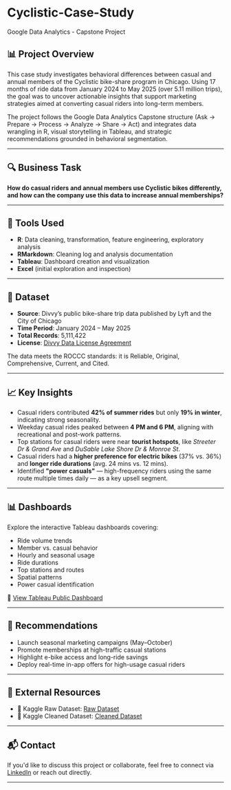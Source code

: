 # Cyclistic-Case-Study
Google Data Analytics - Capstone Project

## 📊 Project Overview

This case study investigates behavioral differences between casual and annual members of the Cyclistic bike-share program in Chicago. Using 17 months of ride data from January 2024 to May 2025 (over 5.11 million trips), the goal was to uncover actionable insights that support marketing strategies aimed at converting casual riders into long-term members.

The project follows the Google Data Analytics Capstone structure (Ask → Prepare → Process → Analyze → Share → Act) and integrates data wrangling in R, visual storytelling in Tableau, and strategic recommendations grounded in behavioral segmentation.

---

## 🔍 Business Task

**How do casual riders and annual members use Cyclistic bikes differently, and how can the company use this data to increase annual memberships?**

---

## 🧰 Tools Used

- **R**: Data cleaning, transformation, feature engineering, exploratory analysis  
- **RMarkdown**: Cleaning log and analysis documentation  
- **Tableau**: Dashboard creation and visualization  
- **Excel** (initial exploration and inspection)

---

## 📁 Dataset

- **Source**: Divvy’s public bike-share trip data published by Lyft and the City of Chicago  
- **Time Period**: January 2024 – May 2025  
- **Total Records**: 5,111,422  
- **License**: [Divvy Data License Agreement](https://divvybikes.com/data-license-agreement)

The data meets the ROCCC standards: it is Reliable, Original, Comprehensive, Current, and Cited.

---

## 📈 Key Insights

- Casual riders contributed **42% of summer rides** but only **19% in winter**, indicating strong seasonality.
- Weekday casual rides peaked between **4 PM and 6 PM**, aligning with recreational and post-work patterns.
- Top stations for casual riders were near **tourist hotspots**, like *Streeter Dr & Grand Ave* and *DuSable Lake Shore Dr & Monroe St*.
- Casual riders had a **higher preference for electric bikes** (37% vs. 36%) and **longer ride durations** (avg. 24 mins vs. 12 mins).
- Identified **"power casuals"** — high-frequency riders using the same route multiple times daily — as a key upsell segment.

---

## 📊 Dashboards

Explore the interactive Tableau dashboards covering:
- Ride volume trends  
- Member vs. casual behavior  
- Hourly and seasonal usage  
- Ride durations  
- Top stations and routes  
- Spatial patterns  
- Power casual identification  

🔗 [View Tableau Public Dashboard](https://public.tableau.com/views/CyclisticCaseStudy-Dashboards_17539835738800/Dashboard1-RideCounts-Overview?:language=en-US&publish=yes&:sid=&:redirect=auth&:display_count=n&:origin=viz_share_link)

---

## 🎯 Recommendations

- Launch seasonal marketing campaigns (May–October)
- Promote memberships at high-traffic casual stations
- Highlight e-bike access and long-ride savings
- Deploy real-time in-app offers for high-usage casual riders

---

## 📁 External Resources

- 📂 Kaggle Raw Dataset: [Raw Dataset](https://www.kaggle.com/datasets/vishvamshastri/cyclistic-combined-data)
- 📂 Kaggle Cleaned Dataset: [Cleaned Dataset](https://www.kaggle.com/datasets/vishvamshastri/cyclistic-cleaned-data)


---

## 📬 Contact

If you'd like to discuss this project or collaborate, feel free to connect via [LinkedIn](https://www.linkedin.com/in/vishvam-shastri-604533363/) or reach out directly.  

---
